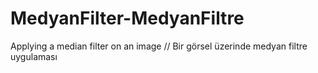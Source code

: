 # MedyanFilter-MedyanFiltre
Applying a median filter on an image // Bir görsel üzerinde medyan filtre uygulaması
